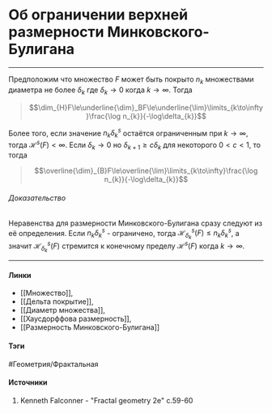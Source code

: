 # Об ограничении верхней размерности Минковского-Булигана
***
Предположим что множество $F$ может быть покрыто $n_{k}$ множествами диаметра не более $\delta_{k}$ где $\delta_{k}\to0$ когда $k\to\infty$. Тогда
>$$\dim_{H}F\le\underline{\dim}_BF\le\underline{\lim}\limits_{k\to\infty}\frac{\log n_{k}}{-\log\delta_{k}}$$

Более того, если значение $n_{k}\delta_{k}^{s}$ остаётся ограниченным при $k\to\infty$, тогда $\mathcal{H}^{s}(F)<\infty$. Если $\delta_{k}\to0$ но $\delta_{k+1}\ge c\delta_{k}$ для некоторого $0<c<1$, то тогда
>$$\overline{\dim}_{B}F\le\overline{\lim}\limits_{k\to\infty}\frac{\log n_{k}}{-\log\delta_{k}}$$

###### Доказательство
Неравенства для размерности Минковского-Булигана сразу следуют из её определения.
Если $n_{k}\delta_{k}^{s}$ - ограничено, тогда $\mathcal{H}_{\delta_{k}}^{s}(F)\le n_{k}\delta_{k}^{s}$, а значит $\mathcal{H}_{\delta_{k}}^{s}(F)$ стремится к конечному пределу $\mathcal{H}^{s}(F)$ когда $k\to\infty$.
***
#### Линки
- [[Множество]],
- [[Дельта покрытие]],
- [[Диаметр множества]],
- [[Хаусдорффова размерность]],
- [[Размерность Минковского-Булигана]]
#### Тэги
 #Геометрия/Фрактальная 
#### Источники
1. Kenneth Falconner - "Fractal geometry 2e" c.59-60